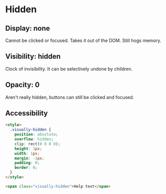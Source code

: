 # Hidden

## Display: none

Cannot be clicked or focused. Takes it out of the DOM. Still hogs memory.

## Visibility: hidden

Clock of invisibility. It can be selectively undone by children.

## Opacity: 0

Aren't really hidden, buttons can still be clicked and focused.

## Accessibility

```html
<style>
  .visually-hidden {
    position: absolute;
    overflow: hidden;
    clip: rect(0 0 0 0);
    height: 1px;
    width: 1px;
    margin: -1px;
    padding: 0;
    border: 0;
  }
</style>

<span class="visually-hidden">Help text</span>
```
